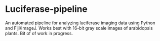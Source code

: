 # Luciferase-pipeline
An automated pipeline for analyzing luciferase imaging data using Python and Fiji/ImageJ.
Works best with 16-bit gray scale images of arabidopsis plants.
Bit of of work in progress.
